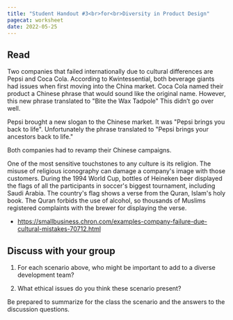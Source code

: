 ```yaml
---
title: "Student Handout #3<br>for<br>Diversity in Product Design"
pagecat: worksheet 
date: 2022-05-25
---
```


## Read

Two companies that failed internationally due to cultural differences are Pepsi
and Coca Cola. According to Kwintessential, both beverage giants had issues when
first moving into the China market. Coca Cola named their product a Chinese
phrase that would sound like the original name. However, this new phrase
translated to "Bite the Wax Tadpole" This didn’t go over well. 

Pepsi brought a new slogan to the Chinese market. It was 
"Pepsi brings you back to life".
Unfortunately the phrase translated to 
"Pepsi brings your ancestors back to life." 

Both companies had to revamp their Chinese campaigns.

One of the most sensitive touchstones to any culture is its religion. The misuse
of religious iconography can damage a company's image with those customers.
During the 1994 World Cup, bottles of Heineken beer displayed the flags of all
the participants in soccer's biggest tournament, including Saudi Arabia. The
country's flag shows a verse from the Quran, Islam's holy book. The Quran
forbids the use of alcohol, so thousands of Muslims registered complaints with
the brewer for displaying the verse.

* <https://smallbusiness.chron.com/examples-company-failure-due-cultural-mistakes-70712.html>

## Discuss with your group

1. For each scenario above, who might be important to add 
to a diverse development team?

2. What ethical issues do you think these scenario present?

<!-- Violate a virtue (based on virtue ethics) -->
<!-- Violate a rule for a company or society (based on deontology ethical framework) -->
<!-- Not the best for the most number of people (based on utilitarianism ethical framework) -->

Be prepared to summarize for the class the scenario and the answers to the discussion questions.

